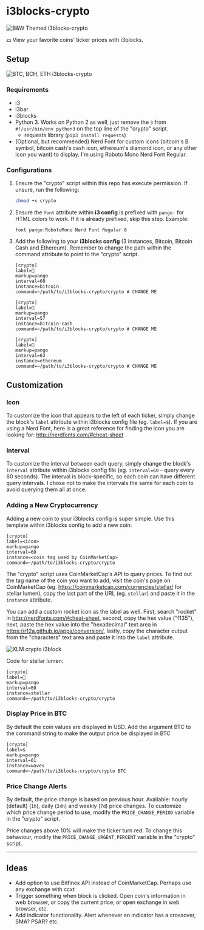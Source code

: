 # i3blocks-crypto

![B&W Themed i3blocks-crypto](https://user-images.githubusercontent.com/19287477/35080253-485a4400-fc47-11e7-8ef0-2208869ac822.png)

:dollar: View your favorite coins' ticker prices with i3blocks.

## Setup

![BTC, BCH, ETH i3blocks-crypto](https://user-images.githubusercontent.com/19287477/34461337-9bc48ff4-ee61-11e7-8676-638dd5d1b75b.png)

### Requirements
* i3
* i3bar
* i3blocks
* Python 3. Works on Python 2 as well, just remove the `3` from `#!/usr/bin/env python3` on the top line of the "crypto" script.
  * requests library (`pip3 install requests`)
* (Optional, but recommended) Nerd Font for custom icons (bitcoin's B symbol, bitcoin cash's cash icon, ethereum's diamond icon, or any other icon you want) to display. I'm using Roboto Mono Nerd Font Regular.

### Configurations

1. Ensure the "crypto" script within this repo has execute permission. If unsure, run the following:

    ```sh
    chmod +x crypto
    ```

2. Ensure the `font` attribute within **i3 config** is prefixed with `pango:` for HTML colors to work. If it is already prefixed, skip this step. Example:

    ```
    font pango:RobotoMono Nerd Font Regular 8
    ```

3. Add the following to your **i3blocks config** (3 instances, Bitcoin, Bitcoin Cash and Ethereum). Remember to change the path within the command attribute to point to the "crypto" script.

    ```
    [crypto]
    label=
    markup=pango
    interval=60
    instance=bitcoin
    command=~/path/to/i3blocks-crypto/crypto # CHANGE ME

    [crypto]
    label=
    markup=pango
    interval=57
    instance=bitcoin-cash
    command=~/path/to/i3blocks-crypto/crypto # CHANGE ME

    [crypto]
    label=
    markup=pango
    interval=63
    instance=ethereum
    command=~/path/to/i3blocks-crypto/crypto # CHANGE ME
    ```

## Customization

### Icon

To customize the icon that appears to the left of each ticker, simply change the block's `label` attribute within i3blocks config file (eg. `label=$`). If you are using a Nerd Font, here is a great reference for finding the icon you are looking for: http://nerdfonts.com/#cheat-sheet

### Interval

To customize the interval between each query, simply change the block's `interval` attribute within i3blocks config file (eg. `interval=60` - query every 60 seconds). The interval is block-specific, so each coin can have different query intervals. I chose not to make the intervals the same for each coin to avoid querying them all at once.

### Adding a New Cryptocurrency

Adding a new coin to your i3blocks config is super simple. Use this template within i3blocks config to add a new coin:

```
[crypto]
label=<icon>
markup=pango
interval=60
instance=<coin tag used by CoinMarketCap>
command=~/path/to/i3blocks-crypto/crypto
```

The "crypto" script uses CoinMarketCap's API to query prices. To find out the tag name of the coin you want to add, visit the coin's page on CoinMarketCap (eg. https://coinmarketcap.com/currencies/stellar/ for stellar lumen), copy the last part of the URL (eg. `stellar`) and paste it in the `instance` attribute.

You can add a custom rocket icon as the label as well. First, search "rocket" in http://nerdfonts.com/#cheat-sheet, second, copy the hex value ("f135"), next, paste the hex value into the "hexadecimal" text area in https://r12a.github.io/apps/conversion/, lastly, copy the character output from the "characters" text area and paste it into the `label` attribute.

![XLM crypto i3block](https://user-images.githubusercontent.com/19287477/34461338-9bf60570-ee61-11e7-8217-5ad510b19ffd.png)

Code for stellar lumen:

```
[crypto]
label=
markup=pango
interval=60
instance=stellar
command=~/path/to/i3blocks-crypto/crypto
```

### Display Price in BTC

By default the coin values are displayed in USD. Add the argument BTC to the command string to make the output price be displayed in BTC

```
[crypto]
label=$
markup=pango
interval=61
instance=waves
command=~/path/to/i3blocks-crypto/crypto BTC
```

### Price Change Alerts

By default, the price change is based on previous hour. Available: hourly (default) (`1h`), daily (`24h`) and weekly (`7d`) price changes. To customize which price change period to use, modify the `PRICE_CHANGE_PERIOD` variable in the "crypto" script.

Price changes above 10% will make the ticker turn red. To change this behaviour, modify the `PRICE_CHANGE_URGENT_PERCENT` variable in the "crypto" script.

---

## Ideas

* Add option to use Bitfinex API instead of CoinMarketCap. Perhaps use any exchange with ccxt
* Trigger something when block is clicked. Open coin's information in web browser, or copy the current price, or open exchange in web browser, etc.
* Add indicator functionality. Alert whenever an indicator has a crossover, SMA? PSAR? etc.


